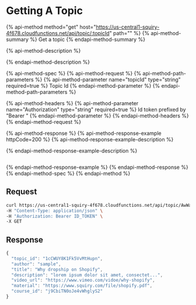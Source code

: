 # Getting A Topic

{% api-method method="get" host="https://us-central1-squiry-4f678.cloudfunctions.net/api/topic/:topicId" path="" %}
{% api-method-summary %}
Get a topic
{% endapi-method-summary %}

{% api-method-description %}

{% endapi-method-description %}

{% api-method-spec %}
{% api-method-request %}
{% api-method-path-parameters %}
{% api-method-parameter name="topicId" type="string" required=true %}
Topic Id
{% endapi-method-parameter %}
{% endapi-method-path-parameters %}

{% api-method-headers %}
{% api-method-parameter name="Authorization" type="string" required=true %}
Id token prefixed by "Bearer "
{% endapi-method-parameter %}
{% endapi-method-headers %}
{% endapi-method-request %}

{% api-method-response %}
{% api-method-response-example httpCode=200 %}
{% api-method-response-example-description %}

{% endapi-method-response-example-description %}

```text

```
{% endapi-method-response-example %}
{% endapi-method-response %}
{% endapi-method-spec %}
{% endapi-method %}

## **Request**

```bash
curl https://us-central1-squiry-4f678.cloudfunctions.net/api/topic/AwWaRuYt94iCex4rtE4X \
-H "Content-Type: application/json" \
-H "Authorization: Bearer ID_TOKEN" \
-X GET
```

## **Response**

```javascript
{
  "topic_id": "1cCWUY8K1Fk5VvMtHupn",
  "author": "sample",
  "title": "Why dropship on Shopify",
  "description": "lorem ipsum dolor sit amet, consectet...",
  "video_url": "https://www.vimeo.com/vidoe/why-shopify",
  "material": "https://www.squiry.com/file/shopify.pdf",
  "course_id": "j9CbiTN0oJe4vWhglyS2"
}
```


